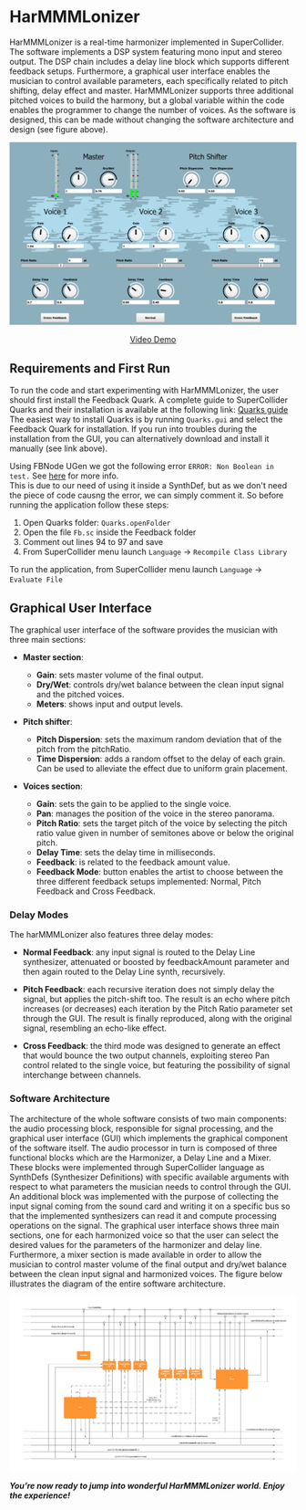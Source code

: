 # HarMMMLonizer

HarMMMLonizer is a real-time harmonizer implemented in SuperCollider. The software implements a DSP system featuring mono input and stereo output. The DSP chain includes a delay line block which supports different feedback setups. Furthermore, a graphical user interface enables the musician to control available parameters, each specifically related to pitch shifting, delay effect and master. HarMMMLonizer supports three additional pitched voices to build the harmony, but a global variable within the code enables the programmer to change the number of voices. As the software is designed, this can be made without changing the software architecture and design (see figure above).

<p align="center">
  <img width="800" height=auto src="./assets/images/fullHarmonizerGui.png">
</p>
<p align="center">
  <a href="https://youtu.be/M7niXbSUGBo">Video Demo</a>
</p>

## Requirements and First Run
To run the code and start experimenting with HarMMMLonizer, the user should first install the Feedback Quark. A complete guide to SuperCollider Quarks and their installation is available at the following link: 
[Quarks guide](https://github.com/supercollider-quarks/quarks)
The easiest way to install Quarks is by running `Quarks.gui` and select the Feedback Quark for installation.
If you run into troubles during the installation from the GUI, you can alternatively download and install it manually (see link above).

Using FBNode UGen we got the following error `ERROR: Non Boolean in test.`
See [here](http://supercollider.sourceforge.net/wiki/index.php/If_statements_in_a_SynthDef) for more info. <br/>
This is due to our need of using it inside a SynthDef, but as we don't need the piece of code causng the error, we can simply comment it.
So before running the application follow these steps:
1. Open Quarks folder: `Quarks.openFolder`
2. Open the file `Fb.sc` inside the Feedback folder
3. Comment out lines 94 to 97 and save
4. From SuperCollider menu launch `Language` -> `Recompile Class Library`

To run the application, from SuperCollider menu launch `Language` -> `Evaluate File`


## Graphical User Interface
The graphical user interface of the software provides the musician with three main sections:

- **Master section**:
  - **Gain**: sets master volume of the final output.
  - **Dry/Wet**: controls dry/wet balance between the clean input signal and the pitched voices.
  - **Meters**: shows input and output levels.

- **Pitch shifter**:
  - **Pitch Dispersion**: sets the maximum random deviation that of the pitch from the pitchRatio.
  - **Time Dispersion**: adds a random offset to the delay of each grain. Can be used to alleviate the effect due to uniform grain placement. 

- **Voices section**:
  - **Gain**: sets the gain to be applied to the single voice.
  - **Pan**: manages the position of the voice in the stereo panorama.
  - **Pitch Ratio**: sets the target pitch of the voice by selecting the pitch ratio value given in number of semitones above or below the original pitch.
  - **Delay Time**: sets the delay time in milliseconds.
  - **Feedback**: is related to the feedback amount value.
  - **Feedback Mode**: button enables the artist to choose between the three different feedback setups implemented: Normal, Pitch Feedback and Cross Feedback.


### Delay Modes
The harMMMLonizer also features three delay modes:
- **Normal Feedback**: any input signal is routed to the Delay Line synthesizer, attenuated or boosted by feedbackAmount parameter and then again routed to the Delay Line synth, recursively.
  
- **Pitch Feedback**: each recursive iteration does not simply delay the signal, but applies the pitch-shift too. The result is an echo where pitch increases (or decreases) each iteration by the Pitch Ratio parameter set through the GUI. The result is finally reproduced, along with the original signal, resembling an echo-like effect.

- **Cross Feedback**: the third mode was designed to generate an effect that would bounce the two output channels, exploiting stereo Pan control related to the single voice, but featuring the possibility of signal interchange between channels.


### Software Architecture
The architecture of the whole software consists of two main components: the audio processing block, responsible for signal processing, and the graphical user interface (GUI) which implements the graphical component of the software itself.
The audio processor in turn is composed of three functional blocks which are the Harmonizer, a Delay Line and a Mixer. These blocks were implemented through SuperCollider language as SynthDefs (Synthesizer Definitions) with specific available arguments with respect to what parameters the musician needs to control through the GUI. An additional block was implemented with the purpose of collecting the input signal coming from the sound card and writing it on a specific bus so that the implemented synthesizers can read it and compute processing operations on the signal.
The graphical user interface shows three main sections, one for each harmonized voice so that the user can select the desired values for the parameters of the harmonizer and delay line. Furthermore, a mixer section is made available in order to allow the musician to control master volume of the final output and dry/wet balance between the clean input signal and harmonized voices.
The figure below illustrates the diagram of the entire software architecture.


<p align="center">
  <img width="650" height=auto src="./assets/images/SoftwareArchitecture.png">
</p>

***You’re now ready to jump into wonderful HarMMMLonizer world. Enjoy the experience!***
